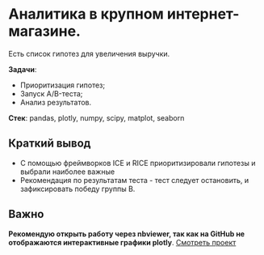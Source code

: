 # Аналитика в крупном интернет-магазине. 

Есть список гипотез для увеличения выручки.

**Задачи**:
* Приоритизация гипотез;
* Запуск A/B-теста;
* Анализ результатов.

**Стек**: pandas, plotly, numpy, scipy, matplot, seaborn

## Краткий вывод
* С помощью фреймворков ICE и RICE приоритизировали гипотезы и выбрали наиболее важные
* Рекомендация по результатам теста - тест следует остановить, и зафиксировать победу группы B.

## Важно
**Рекомендую открыть работу через nbviewer, так как на GitHub не отображаются интерактивные графики plotly**.
[Смотреть проект](https://nbviewer.jupyter.org/github/arsBadoyan/practicumProjects/blob/main/AB-test_analysis/AB_test_analysis.ipynb)
